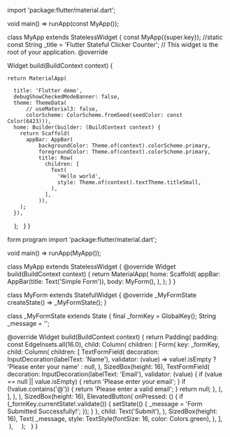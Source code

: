 import 'package:flutter/material.dart';

void main() => runApp(const MyApp());

class MyApp extends StatelessWidget {
  const MyApp({super.key});
  //static const String _title = 'Flutter Stateful Clicker Counter';
  // This widget is the root of your application.
  @override
  
  Widget build(BuildContext context) {
  
    return MaterialApp(
    
      title: 'Flutter demo',
      debugShowCheckedModeBanner: false,
      theme: ThemeData(
          // useMaterial3: false,
          colorScheme: ColorScheme.fromSeed(seedColor: const Color(6423))),
      home: Builder(builder: (BuildContext context) {
        return Scaffold(
          appBar: AppBar(
              backgroundColor: Theme.of(context).colorScheme.primary,
              foregroundColor: Theme.of(context).colorScheme.primary,
              title: Row(
                children: [
                  Text(
                    'Hello world',
                    style: Theme.of(context).textTheme.titleSmall,
                  ),
                ],
              )),
        );
      }),
    );
  }
}




form program
import 'package:flutter/material.dart';

void main() => runApp(MyApp());

class MyApp extends StatelessWidget {
  @override
  Widget build(BuildContext context) {
    return MaterialApp(
      home: Scaffold(
        appBar: AppBar(title: Text('Simple Form')),
        body: MyForm(),
      ),
    );
  }
}

class MyForm extends StatefulWidget {
  @override
  _MyFormState createState() => _MyFormState();
}

class _MyFormState extends State<MyForm> {
  final _formKey = GlobalKey<FormState>();
  String _message = '';

  @override
  Widget build(BuildContext context) {
    return Padding(
      padding: const EdgeInsets.all(16.0),
      child: Column(
        children: [
          Form(
            key: _formKey,
            child: Column(
              children: [
                TextFormField(
                  decoration: InputDecoration(labelText: 'Name'),
                  validator: (value) =>
                      value!.isEmpty ? 'Please enter your name' : null,
                ),
                SizedBox(height: 16),
                TextFormField(
                  decoration: InputDecoration(labelText: 'Email'),
                  validator: (value) {
                    if (value == null || value.isEmpty) {
                      return 'Please enter your email';
                    }
                    if (!value.contains('@')) {
                      return 'Please enter a valid email';
                    }
                    return null;
                  },
                ),
              ],
            ),
          ),
          SizedBox(height: 16),
          ElevatedButton(
            onPressed: () {
              if (_formKey.currentState!.validate()) {
                setState(() {
                  _message = 'Form Submitted Successfully!';
                });
              }
            },
            child: Text('Submit'),
          ),
          SizedBox(height: 16),
          Text(
            _message,
            style: TextStyle(fontSize: 16, color: Colors.green),
          ),
        ],
      ),
    );
  }
}
